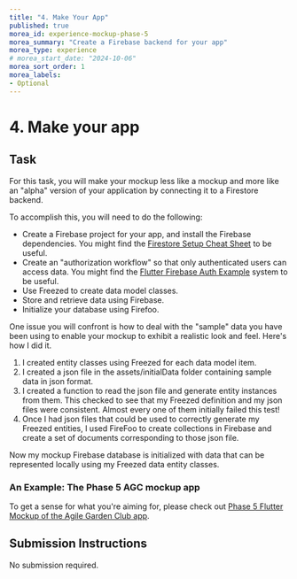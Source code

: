 ```yaml
---
title: "4. Make Your App"
published: true
morea_id: experience-mockup-phase-5
morea_summary: "Create a Firebase backend for your app"
morea_type: experience
# morea_start_date: "2024-10-06"
morea_sort_order: 1
morea_labels:
- Optional
---
```


# 4. Make your app

## Task

For this task, you will make your mockup less like a mockup and more like an "alpha" version of your application by connecting it to a Firestore backend. 

To accomplish this, you will need to do the following:

* Create a Firebase project for your app, and install the Firebase dependencies. You might find the [Firestore Setup Cheat Sheet](reading-firestore-setup-cheat-sheet.html) to be useful.
* Create an "authorization workflow" so that only authenticated users can access data. You might find the [Flutter Firebase Auth Example](https://philipmjohnson.org/flutter_firebase_auth_example/api/index.html) system to be useful. 
* Use Freezed to create data model classes.
* Store and retrieve data using Firebase. 
* Initialize your database using Firefoo.

One issue you will confront is how to deal with the "sample" data you have been using to enable your mockup to exhibit a realistic look and feel. Here's how I did it.

1. I created entity classes using Freezed for each data model item.
2. I created a json file in the assets/initialData folder containing sample data in json format.
3. I created a function to read the json file and generate entity instances from them. This checked to see that my Freezed definition and my json files were consistent. Almost every one of them initially failed this test!
4. Once I had json files that could be used to correctly generate my Freezed entities, I used FireFoo to create collections in Firebase and create a set of documents corresponding to those json file. 

Now my mockup Firebase database is initialized with data that can be represented locally using my Freezed data entity classes. 

### An Example: The Phase 5 AGC mockup app

To get a sense for what you're aiming for, please check out [Phase 5 Flutter Mockup of the Agile Garden Club app](https://github.com/philipmjohnson/flutter_agc_mockup_5).  


## Submission Instructions

No submission required.

